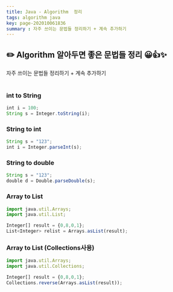 ```yaml
---
title: Java - Algorithm  정리
tags: algorithm java
key: page-202010061836
summary : 자주 쓰이는 문법들 정리하기 + 계속 추가하기
---
```

## :pencil2: Algorithm 알아두면 좋은 문법들 정리 :grinning::thumbsup::sparkles:
자주 쓰이는 문법들 정리하기 + 계속 추가하기
<br/>
<br/>

### int to String 
```javascript
int i = 100;
String s = Integer.toString(i);
```

### String to int 
```javascript
String s = "123";
int i = Integer.parseInt(s);
```

### String to double  
```javascript
String s = "123";
double d = Double.parseDouble(s);
```

### Array to List
```javascript
import java.util.Arrays;
import java.util.List; 

Integer[] result = {0,8,0,1};
List<Integer> relist = Arrays.asList(result);  
```

### Array to List (Collections사용)
```javascript
import java.util.Arrays;
import java.util.Collections;

Integer[] result = {0,8,0,1};
Collections.reverse(Arrays.asList(result));
```
<br/><br/><br/><br/>
